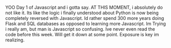 YOO Day 1 of Javascript and i gotta say. AT THIS MOMENT, i absolutely do not like it.
Its like the logic i finally understood about Python is now being completely reversed with Javascript.
Id rather spend 300 more years doing Flask and SQL databases as opposed to learning more Javascript. 
Im Trying i really am, but man is Javascript so confusing. Ive never even read the code before this week. 
Will get it down at some point. Exposure is key im realizing.
